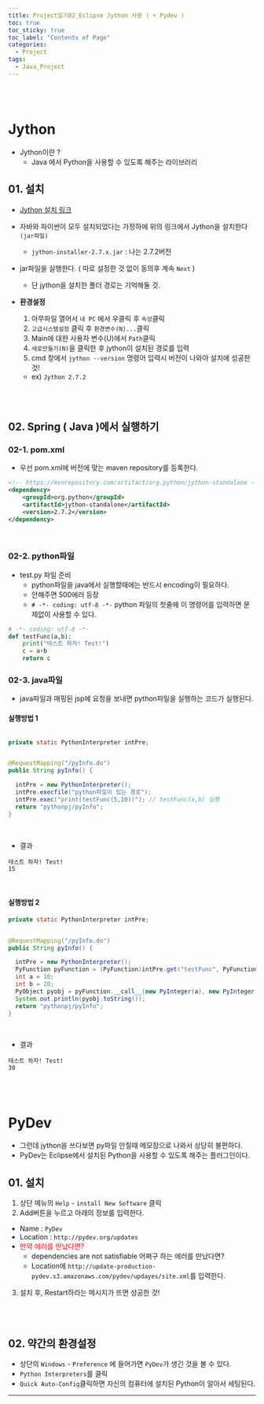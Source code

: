 ```yaml
---
title: Project일기02_Eclipse Jython 사용 ( + Pydev )
toc: true
toc_sticky: true
toc_label: "Contents of Page"
categories:
  - Project
tags:
  - Java_Project
---
```


<br><br>

# Jython
* Jython이란 ?
  - Java 에서 Python을 사용할 수 있도록 해주는 라이브러리


## 01. 설치
* [Jython 설치 링크](https://www.jython.org/download)
* 자바와 파이썬이 모두 설치되었다는 가정하에 위의 링크에서 Jython을 설치한다 `(jar파일)`
  - `jython-installer-2.7.x.jar` : 나는 2.7.2버전
* jar파일을 실행한다. ( 따로 설정한 것 없이 동의후 계속 `Next` )
  - 단 jython을 설치한 폴더 경로는 기억해둘 것.

* **환경설정**
  1. 아무파일 열어서 `내 PC` 에서 우클릭 후 `속성`클릭
  2. `고급시스템설정` 클릭 후 `환경변수(N)...`클릭
  3. Main에 대한 사용자 변수(U)에서 `Path`클릭
  4. `새로만들기(N)`을 클릭한 후 jython이 설치된 경로를 입력
  5. cmd 창에서 `jython --version` 명령어 입력시 버전이 나와야 설치에 성공한 것!
    + ex) `Jython 2.7.2`

<br><br>

## 02. Spring ( Java )에서 실행하기

### 02-1. pom.xml
* 우선 pom.xml에 버전에 맞는 maven repository를 등록한다.

```xml
<!-- https://mvnrepository.com/artifact/org.python/jython-standalone -->
<dependency>
    <groupId>org.python</groupId>
    <artifactId>jython-standalone</artifactId>
    <version>2.7.2</version>
</dependency>
```

<br>

### 02-2. python파일
* test.py 파일 준비
  - python파일을 java에서 실행할때에는 반드시 encoding이 필요하다.
  - 안해주면 500에러 등장
  - `# -*- coding: utf-8 -*-` python 파일의 첫줄에 이 명령어를 입력하면 문제없이 사용할 수 있다.

```python
# -*- coding: utf-8 -*-
def testFunc(a,b):
	print("테스트 하자! Test!")
	c = a+b
	return c
```

### 02-3. java파일
* java파일과 매핑된 jsp에 요청을 보내면 python파일을 실행하는 코드가 실행된다.


#### 실행방법 1

```java

private static PythonInterpreter intPre;


@RequestMapping("/pyInfo.do")
public String pyInfo() {

  intPre = new PythonInterpreter();
  intPre.execfile("python파일이 있는 경로");
  intPre.exec("print(testFunc(5,10))"); // testFunc(a,b) 실행
  return "pythonpj/pyInfo";
}

```

<br>

* 결과

```
테스트 하자! Test!
15
```

<br>

#### 실행방법 2

```java
private static PythonInterpreter intPre;


@RequestMapping("/pyInfo.do")
public String pyInfo() {

  intPre = new PythonInterpreter();
  PyFunction pyFunction = (PyFunction)intPre.get("testFunc", PyFunction.class);
  int a = 10;
  int b = 20;
  PyObject pyobj = pyFunction.__call__(new PyInteger(a), new PyInteger(b));
  System.out.println(pyobj.toString());
  return "pythonpj/pyInfo";
}
```
<br>

* 결과

```
테스트 하자! Test!
30
```

<br><br>

# PyDev
* 그런데 jython을 쓰다보면 py파일 만질때 메모장으로 나와서 상당히 불편하다.
* PyDev는 Eclipse에서 설치된 Python을 사용할 수 있도록 해주는 플러그인이다.

## 01. 설치
1. 상단 메뉴의 `Help` - `install New Software` 클릭
2. Add버튼을 누르고 아래의 정보를 입력한다.
  - Name : `PyDev`
  - Location : `http://pydev.org/updates`
  - <span style="color:red">만약 에러를 만났다면?</span>
    + dependencies are not satisfiable 어쩌구 하는 에러를 만났다면?
    + Location에 `http://update-production-pydev.s3.amazonaws.com/pydev/updayes/site.xml`를 입력한다.

3. 설치 후, Restart하라는 메시지가 뜨면 성공한 것!

<br><br>

## 02. 약간의 환경설정
* 상단의 `Windows` - `Preference` 에 들어가면 `PyDev`가 생긴 것을 볼 수 있다.
* `Python Interpreters`를 클릭
* `Quick Auto-Config`클릭하면 자신의 컴퓨터에 설치된 Python이 알아서 세팅된다.



---


<br><br><br><br>



